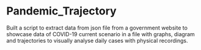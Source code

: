 # Pandemic_Trajectory

Built a script to extract data from json file from a government 
website to showcase data of COVID-19 current
scenario in a file with graphs, diagram and trajectories to
visually analyse daily cases with physical recordings.

